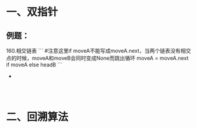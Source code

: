 # 一、双指针
## 例题：
<p>
  160.相交链表
  ```
    #注意这里if moveA不能写成moveA.next，当两个链表没有相交点的时候，moveA和moveB会同时变成None而跳出循环
    moveA = moveA.next if moveA else headB
  ```
    
 </p>

- 
  
```

      
```

# 二、回溯算法

